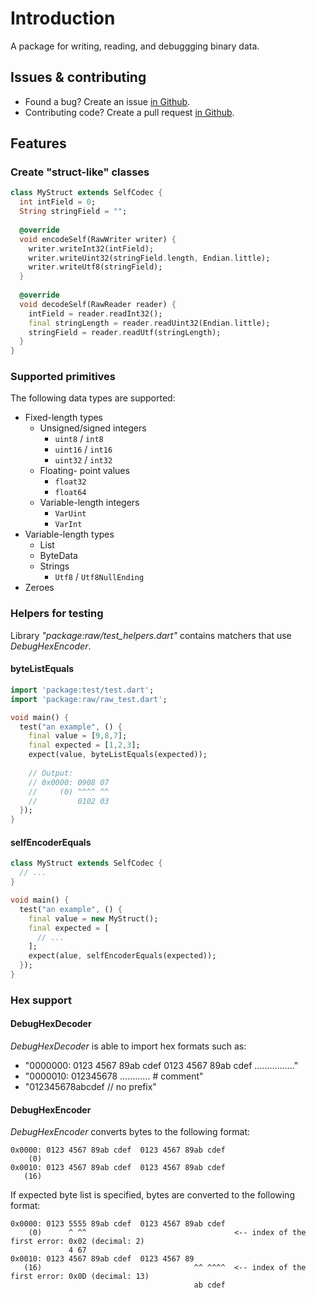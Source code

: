 # Introduction
A package for writing, reading, and debuggging binary data.

## Issues & contributing
  * Found a bug? Create an issue [in Github](https://github.com/terrier989/dart-raw/issues).
  * Contributing code? Create a pull request [in Github](https://github.com/terrier989/dart-raw/issues).

## Features
### Create "struct-like" classes

```dart
class MyStruct extends SelfCodec {
  int intField = 0;
  String stringField = "";
  
  @override
  void encodeSelf(RawWriter writer) {
    writer.writeInt32(intField);
    writer.writeUint32(stringField.length, Endian.little);
    writer.writeUtf8(stringField);
  }
  
  @override
  void decodeSelf(RawReader reader) {
    intField = reader.readInt32();
    final stringLength = reader.readUint32(Endian.little);
    stringField = reader.readUtf(stringLength);
  }
}
```

### Supported primitives
The following data types are supported:
  * Fixed-length types
    * Unsigned/signed integers
      * `uint8` / `int8`
      * `uint16` / `int16`
      * `uint32` / `int32`
    * Floating- point values
      * `float32`
      * `float64`
    * Variable-length integers
      * `VarUint`
      * `VarInt`
  * Variable-length types
      * List<int>
      * ByteData
      * Strings
        * `Utf8` / `Utf8NullEnding`
  * Zeroes

### Helpers for testing
Library _"package:raw/test_helpers.dart"_ contains matchers that use _DebugHexEncoder_.

#### byteListEquals

```dart
import 'package:test/test.dart';
import 'package:raw/raw_test.dart';

void main() {
  test("an example", () {
    final value = [9,8,7];
    final expected = [1,2,3];
    expect(value, byteListEquals(expected));
    
    // Output:
    // 0x0000: 0908 07
    //     (0) ^^^^ ^^
    //         0102 03
  });
}
```

#### selfEncoderEquals

```dart
class MyStruct extends SelfCodec {
  // ...
}

void main() {
  test("an example", () {
    final value = new MyStruct();
    final expected = [
      // ...
    ];
    expect(alue, selfEncoderEquals(expected));
  });
}
```

### Hex support
#### DebugHexDecoder

_DebugHexDecoder_ is able to import hex formats such as:
  * "0000000: 0123 4567 89ab cdef 0123 4567 89ab cdef ................"
  * "0000010: 012345678 ............ # comment"
  * "012345678abcdef // no prefix"

#### DebugHexEncoder
_DebugHexEncoder_ converts bytes to the following format:
```
0x0000: 0123 4567 89ab cdef  0123 4567 89ab cdef
    (0)
0x0010: 0123 4567 89ab cdef  0123 4567 89ab cdef
   (16)
```

If expected byte list is specified, bytes are converted to the following format:
```
0x0000: 0123 5555 89ab cdef  0123 4567 89ab cdef
    (0)      ^ ^^                                 <-- index of the first error: 0x02 (decimal: 2)
             4 67
0x0010: 0123 4567 89ab cdef  0123 4567 89
   (16)                                  ^^ ^^^^  <-- index of the first error: 0x0D (decimal: 13)
                                         ab cdef
```